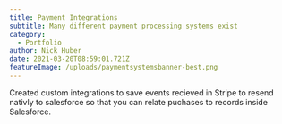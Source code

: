```yaml
---
title: Payment Integrations
subtitle: Many different payment processing systems exist
category:
  - Portfolio
author: Nick Huber
date: 2021-03-20T08:59:01.721Z
featureImage: /uploads/paymentsystemsbanner-best.png
---
```

Created custom integrations to save events recieved in Stripe to resend nativly to salesforce so that you can relate puchases to records inside Salesforce.